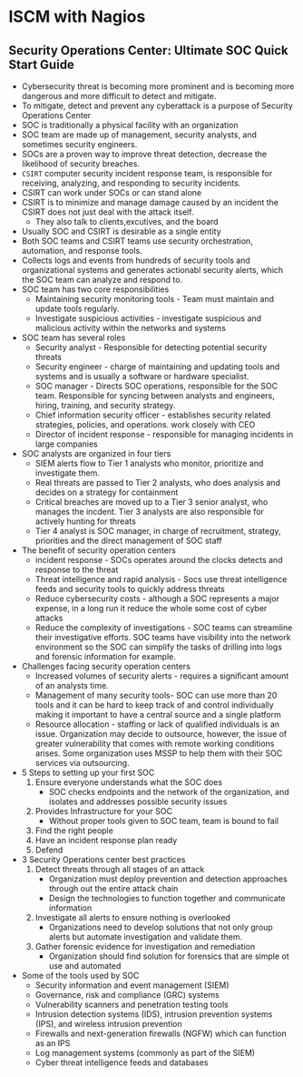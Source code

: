 # ISCM with Nagios

## Security Operations Center: Ultimate SOC Quick Start Guide

- Cybersecurity threat is becoming more prominent and is becoming more dangerous and more difficult to detect and mitigate.
- To mitigate, detect and prevent any cyberattack is a purpose of Security Operations Center
- SOC is traditionally a physical facility with an organization
- SOC team are made up of management, security analysts, and sometimes security engineers.
- SOCs are a proven way to improve threat detection, decrease the likelihood of security breaches.
- `CSIRT` computer security incident response team, is responsible for receiving, analyzing, and responding to security incidents.
- CSIRT can work under SOCs or can stand alone
- CSIRT is to minimize and manage damage caused by an incident the CSIRT does not just deal with the attack itself.
    - They also talk to clients,excutives, and the board
- Usually SOC and CSIRT is desirable as a single entity
- Both SOC teams and CSIRT teams use security orchestration, automation, and response tools.
- Collects logs and events from hundreds of security tools and organizational systems and generates actionabl security alerts, which the SOC team can analyze and respond to.
- SOC team has two core responsibilities
    - Maintaining security monitoring tools - Team must maintain and update tools regularly.
    - Investigate suspicious activities - investigate suspicious and malicious activity within the networks and systems
- SOC team has several roles
    - Security analyst - Responsible for detecting potential security threats
    - Security engineer - charge of maintaining and updating tools and systems and is usually a software or hardware specialist.
    - SOC manager - Directs SOC operations, responsible for the SOC team. Responsible for syncing between analysts and engineers, hiring, training, and security strategy.
    - Chief information security officer - establishes security related strategies, policies, and operations. work closely with CEO
    - Director of incident response - responsible for managing incidents in large companies
- SOC analysts are organized in four tiers
    - SIEM alerts flow to Tier 1 analysts who monitor, prioritize and investigate them.
    - Real threats are passed to Tier 2 analysts, who does analysis and decides on a strategy for containment
    - Critical breaches are moved up to a Tier 3 senior analyst, who manages the incdent. Tier 3 analysts are also responsible for actively hunting for threats
    - Tier 4 analyst is SOC manager, in charge of recruitment, strategy, priorities and the direct management of SOC staff
- The benefit of security operation centers 
    - incident response - SOCs operates around the clocks detects and response to the threat
    - Threat intelligence and rapid analysis - Socs use threat intelligence feeds and security tools to quickly address threats
    - Reduce cybersecurity costs - although a SOC represents a major expense, in a long run it reduce the whole some cost of cyber attacks
    - Reduce the complexity of investigations - SOC teams can streamline their investigative efforts. SOC teams have visibility into the network environment so the SOC can simplify the tasks of drilling into logs and forensic information for example.
- Challenges facing security operation centers
    - Increased volumes of security alerts - requires a significant amount of an analysts time. 
    - Management of many security tools- SOC can use more than 20 tools and it can be hard to keep track of and control individually making it important to have a central source and a single platform
    - Resource allocation - staffing or lack of qualified individuals is an issue. Organization may decide to outsource, however, the issue of greater vulnerability that comes with remote working conditions arises. Some organization uses MSSP to help them with their SOC services via outsourcing.
- 5 Steps to setting up your first SOC
    1. Ensure everyone understands what the SOC does
        - SOC checks endpoints and the network of the organization, and isolates and addresses possible security issues
    2. Provides Infrastructure for your SOC
        - Without proper tools given to SOC team, team is bound to fail
    3. Find the right people
    4. Have an incident response plan ready
    5. Defend
- 3 Security Operations center best practices
    1. Detect threats through all stages of an attack
        - Organization must deploy prevention and detection approaches through out the entire attack chain
        - Design the technologies to function together and communicate information
    2. Investigate all alerts to ensure nothing is overlooked
        - Organizations need to develop solutions that not only group alerts but automate investigation and validate them.
    3. Gather forensic evidence for investigation and remediation
        - Organization should find solution for forensics that are simple ot use and automated
- Some of the tools used by SOC
    - Security information and event management (SIEM)
    - Governance, risk and compliance (GRC) systems
    - Vulnerability scanners and penetration testing tools
    - Intrusion detection systems (IDS), intrusion prevention systems (IPS), and wireless intrusion prevention
    - Firewalls and next-generation firewalls (NGFW) which can function as an IPS
    - Log management systems (commonly as part of the SIEM)
    - Cyber threat intelligence feeds and databases